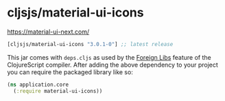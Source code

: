 # cljsjs/material-ui-icons

https://material-ui-next.com/

[](dependency)
```clojure
[cljsjs/material-ui-icons "3.0.1-0"] ;; latest release
```
[](/dependency)

This jar comes with `deps.cljs` as used by the [Foreign Libs][flibs] feature
of the ClojureScript compiler. After adding the above dependency to your project
you can require the packaged library like so:

```clojure
(ns application.core
  (:require material-ui-icons))
```

[flibs]: https://clojurescript.org/reference/packaging-foreign-deps
